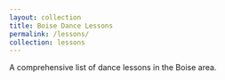 ```yaml
---
layout: collection
title: Boise Dance Lessons
permalink: /lessons/
collection: lessons
---
```

A comprehensive list of dance lessons in the Boise area. 